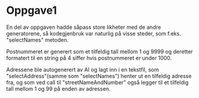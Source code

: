 # Oppgave1

En del av oppgaven hadde såpass store likheter med de andre generatorene, så kodegjenbruk var naturlig på visse steder, som f.eks. "selectNames" metoden.

Postnummeret er generert som et tilfeldig tall mellom 1 og 9999 og deretter formatert til en string på 4 siffer hvis postnummeret er under 1000.

Adressene ble autogenerert av AI og lagt inn i en tekstfil, som "selectAddress"(samme som "selectNames") henter ut en tilfeldig adresse fra, og som ved call til "streetNameAndNumber" også legger til et tilfeldig tall mellom 1 og 99 på enden av adressen.